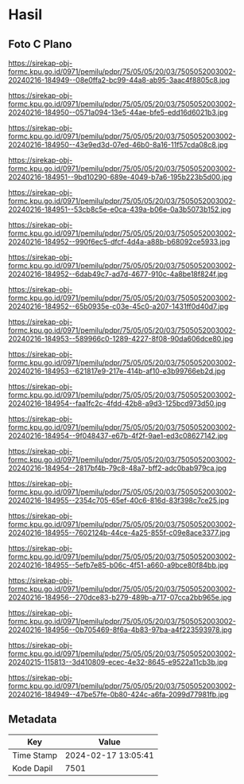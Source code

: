 # Hasil

## Foto C Plano

https://sirekap-obj-formc.kpu.go.id/0971/pemilu/pdpr/75/05/05/20/03/7505052003002-20240216-184949--08e0ffa2-bc99-44a8-ab95-3aac4f8805c8.jpg

https://sirekap-obj-formc.kpu.go.id/0971/pemilu/pdpr/75/05/05/20/03/7505052003002-20240216-184950--0571a094-13e5-44ae-bfe5-edd16d6021b3.jpg

https://sirekap-obj-formc.kpu.go.id/0971/pemilu/pdpr/75/05/05/20/03/7505052003002-20240216-184950--43e9ed3d-07ed-46b0-8a16-11f57cda08c8.jpg

https://sirekap-obj-formc.kpu.go.id/0971/pemilu/pdpr/75/05/05/20/03/7505052003002-20240216-184951--9bd10290-689e-4049-b7a6-195b223b5d00.jpg

https://sirekap-obj-formc.kpu.go.id/0971/pemilu/pdpr/75/05/05/20/03/7505052003002-20240216-184951--53cb8c5e-e0ca-439a-b06e-0a3b5073b152.jpg

https://sirekap-obj-formc.kpu.go.id/0971/pemilu/pdpr/75/05/05/20/03/7505052003002-20240216-184952--990f6ec5-dfcf-4d4a-a88b-b68092ce5933.jpg

https://sirekap-obj-formc.kpu.go.id/0971/pemilu/pdpr/75/05/05/20/03/7505052003002-20240216-184952--6dab49c7-ad7d-4677-910c-4a8be18f824f.jpg

https://sirekap-obj-formc.kpu.go.id/0971/pemilu/pdpr/75/05/05/20/03/7505052003002-20240216-184952--65b0935e-c03e-45c0-a207-1431ff0d40d7.jpg

https://sirekap-obj-formc.kpu.go.id/0971/pemilu/pdpr/75/05/05/20/03/7505052003002-20240216-184953--589966c0-1289-4227-8f08-90da606dce80.jpg

https://sirekap-obj-formc.kpu.go.id/0971/pemilu/pdpr/75/05/05/20/03/7505052003002-20240216-184953--621817e9-217e-414b-af10-e3b99766eb2d.jpg

https://sirekap-obj-formc.kpu.go.id/0971/pemilu/pdpr/75/05/05/20/03/7505052003002-20240216-184954--faa1fc2c-4fdd-42b8-a9d3-125bcd973d50.jpg

https://sirekap-obj-formc.kpu.go.id/0971/pemilu/pdpr/75/05/05/20/03/7505052003002-20240216-184954--9f048437-e67b-4f2f-9ae1-ed3c08627142.jpg

https://sirekap-obj-formc.kpu.go.id/0971/pemilu/pdpr/75/05/05/20/03/7505052003002-20240216-184954--2817bf4b-79c8-48a7-bff2-adc0bab979ca.jpg

https://sirekap-obj-formc.kpu.go.id/0971/pemilu/pdpr/75/05/05/20/03/7505052003002-20240216-184955--2354c705-65ef-40c6-816d-83f398c7ce25.jpg

https://sirekap-obj-formc.kpu.go.id/0971/pemilu/pdpr/75/05/05/20/03/7505052003002-20240216-184955--7602124b-44ce-4a25-855f-c09e8ace3377.jpg

https://sirekap-obj-formc.kpu.go.id/0971/pemilu/pdpr/75/05/05/20/03/7505052003002-20240216-184955--5efb7e85-b06c-4f51-a660-a9bce80f84bb.jpg

https://sirekap-obj-formc.kpu.go.id/0971/pemilu/pdpr/75/05/05/20/03/7505052003002-20240216-184956--270dce83-b279-489b-a717-07cca2bb965e.jpg

https://sirekap-obj-formc.kpu.go.id/0971/pemilu/pdpr/75/05/05/20/03/7505052003002-20240216-184956--0b705469-8f6a-4b83-97ba-a4f223593978.jpg

https://sirekap-obj-formc.kpu.go.id/0971/pemilu/pdpr/75/05/05/20/03/7505052003002-20240215-115813--3d410809-ecec-4e32-8645-e9522a11cb3b.jpg

https://sirekap-obj-formc.kpu.go.id/0971/pemilu/pdpr/75/05/05/20/03/7505052003002-20240216-184949--47be57fe-0b80-424c-a6fa-2099d77981fb.jpg


## Metadata

| Key        | Value               |
| ---------- | ------------------- |
| Time Stamp | 2024-02-17 13:05:41 |
| Kode Dapil | 7501                |



